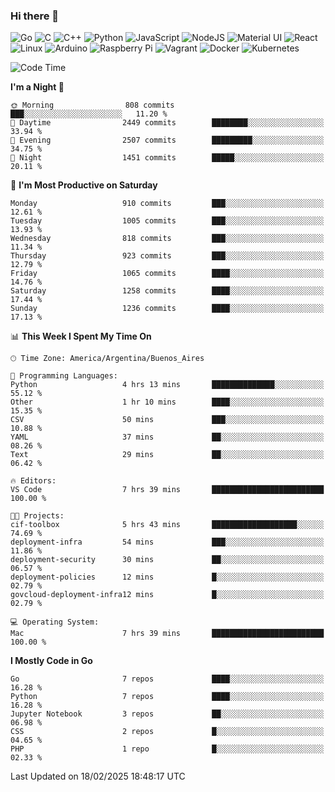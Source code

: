 ### Hi there 👋

![Go](https://img.shields.io/badge/go-%2300ADD8.svg?style=for-the-badge&logo=go&logoColor=white)
![C](https://img.shields.io/badge/c-%2300599C.svg?style=for-the-badge&logo=c&logoColor=white)
![C++](https://img.shields.io/badge/c++-%2300599C.svg?style=for-the-badge&logo=c%2B%2B&logoColor=white)
![Python](https://img.shields.io/badge/python-3670A0?style=for-the-badge&logo=python&logoColor=ffdd54)
![JavaScript](https://img.shields.io/badge/javascript-%23323330.svg?style=for-the-badge&logo=javascript&logoColor=%23F7DF1E)
![NodeJS](https://img.shields.io/badge/node.js-6DA55F?style=for-the-badge&logo=node.js&logoColor=white)
![Material UI](https://img.shields.io/badge/materialui-%230081CB.svg?style=for-the-badge&logo=material-ui&logoColor=white)
![React](https://img.shields.io/badge/react-%2320232a.svg?style=for-the-badge&logo=react&logoColor=%2361DAFB)
![Linux](https://img.shields.io/badge/Linux-FCC624?style=for-the-badge&logo=linux&logoColor=black)
![Arduino](https://img.shields.io/badge/-Arduino-00979D?style=for-the-badge&logo=Arduino&logoColor=white)
![Raspberry Pi](https://img.shields.io/badge/-RaspberryPi-C51A4A?style=for-the-badge&logo=Raspberry-Pi)
![Vagrant](https://img.shields.io/badge/vagrant-%231563FF.svg?style=for-the-badge&logo=vagrant&logoColor=white)
![Docker](https://img.shields.io/badge/docker-%230db7ed.svg?style=for-the-badge&logo=docker&logoColor=white)
![Kubernetes](https://img.shields.io/badge/kubernetes-%23326ce5.svg?style=for-the-badge&logo=kubernetes&logoColor=white)

<!-- ![Jupyter Notebook](https://img.shields.io/badge/jupyter-%23FA0F00.svg?style=for-the-badge&logo=jupyter&logoColor=white) -->
<!-- ![Java](https://img.shields.io/badge/java-%23ED8B00.svg?style=for-the-badge&logo=java&logoColor=white) -->
<!-- ![Git](https://img.shields.io/badge/git-%23F05033.svg?style=for-the-badge&logo=git&logoColor=white) -->

<!--START_SECTION:waka-->
![Code Time](http://img.shields.io/badge/Code%20Time-652%20hrs%2010%20mins-blue)

**I'm a Night 🦉** 

```text
🌞 Morning                808 commits         ███░░░░░░░░░░░░░░░░░░░░░░   11.20 % 
🌆 Daytime                2449 commits        ████████░░░░░░░░░░░░░░░░░   33.94 % 
🌃 Evening                2507 commits        █████████░░░░░░░░░░░░░░░░   34.75 % 
🌙 Night                  1451 commits        █████░░░░░░░░░░░░░░░░░░░░   20.11 % 
```
📅 **I'm Most Productive on Saturday** 

```text
Monday                   910 commits         ███░░░░░░░░░░░░░░░░░░░░░░   12.61 % 
Tuesday                  1005 commits        ███░░░░░░░░░░░░░░░░░░░░░░   13.93 % 
Wednesday                818 commits         ███░░░░░░░░░░░░░░░░░░░░░░   11.34 % 
Thursday                 923 commits         ███░░░░░░░░░░░░░░░░░░░░░░   12.79 % 
Friday                   1065 commits        ████░░░░░░░░░░░░░░░░░░░░░   14.76 % 
Saturday                 1258 commits        ████░░░░░░░░░░░░░░░░░░░░░   17.44 % 
Sunday                   1236 commits        ████░░░░░░░░░░░░░░░░░░░░░   17.13 % 
```


📊 **This Week I Spent My Time On** 

```text
🕑︎ Time Zone: America/Argentina/Buenos_Aires

💬 Programming Languages: 
Python                   4 hrs 13 mins       ██████████████░░░░░░░░░░░   55.12 % 
Other                    1 hr 10 mins        ████░░░░░░░░░░░░░░░░░░░░░   15.35 % 
CSV                      50 mins             ███░░░░░░░░░░░░░░░░░░░░░░   10.88 % 
YAML                     37 mins             ██░░░░░░░░░░░░░░░░░░░░░░░   08.26 % 
Text                     29 mins             ██░░░░░░░░░░░░░░░░░░░░░░░   06.42 % 

🔥 Editors: 
VS Code                  7 hrs 39 mins       █████████████████████████   100.00 % 

🐱‍💻 Projects: 
cif-toolbox              5 hrs 43 mins       ███████████████████░░░░░░   74.69 % 
deployment-infra         54 mins             ███░░░░░░░░░░░░░░░░░░░░░░   11.86 % 
deployment-security      30 mins             ██░░░░░░░░░░░░░░░░░░░░░░░   06.57 % 
deployment-policies      12 mins             █░░░░░░░░░░░░░░░░░░░░░░░░   02.79 % 
govcloud-deployment-infra12 mins             █░░░░░░░░░░░░░░░░░░░░░░░░   02.79 % 

💻 Operating System: 
Mac                      7 hrs 39 mins       █████████████████████████   100.00 % 
```

**I Mostly Code in Go** 

```text
Go                       7 repos             ████░░░░░░░░░░░░░░░░░░░░░   16.28 % 
Python                   7 repos             ████░░░░░░░░░░░░░░░░░░░░░   16.28 % 
Jupyter Notebook         3 repos             ██░░░░░░░░░░░░░░░░░░░░░░░   06.98 % 
CSS                      2 repos             █░░░░░░░░░░░░░░░░░░░░░░░░   04.65 % 
PHP                      1 repo              █░░░░░░░░░░░░░░░░░░░░░░░░   02.33 % 
```




 Last Updated on 18/02/2025 18:48:17 UTC
<!--END_SECTION:waka-->

<!--
**aibarbetta/aibarbetta** is a ✨ _special_ ✨ repository because its `README.md` (this file) appears on your GitHub profile.

Here are some ideas to get you started:

- 🔭 I’m currently working on ...
- 🌱 I’m currently learning ...
- 👯 I’m looking to collaborate on ...
- 🤔 I’m looking for help with ...
- 💬 Ask me about ...
- 📫 How to reach me: ...
- 😄 Pronouns: ...
- ⚡ Fun fact: ...
-->
